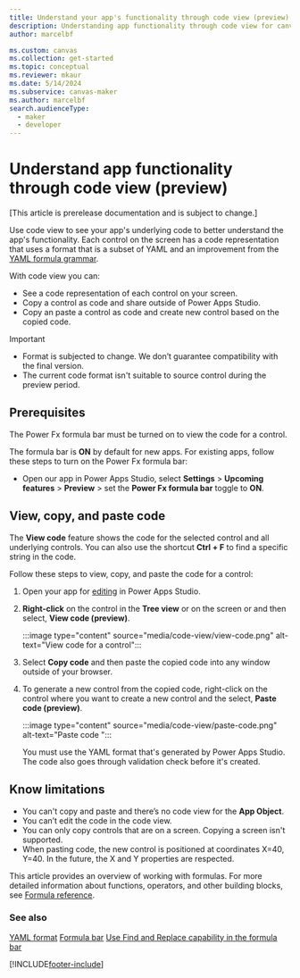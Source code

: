 ```yaml
---
title: Understand your app's functionality through code view (preview)
description: Understanding app functionality through code view for canvas apps.
author: marcelbf

ms.custom: canvas
ms.collection: get-started
ms.topic: conceptual
ms.reviewer: mkaur
ms.date: 5/14/2024
ms.subservice: canvas-maker
ms.author: marcelbf
search.audienceType: 
  - maker
  - developer
---
```

# Understand app functionality through code view (preview)

[This article is prerelease documentation and is subject to change.]

Use code view to see your app's underlying code to better understand the app's functionality. Each control on the screen has a code representation that uses a format that is a subset of YAML and an improvement from the [YAML formula grammar](/power-platform/power-fx/yaml-formula-grammar).

With code view you can:

- See a code representation of each control on your screen.
- Copy a control as code and share outside of Power Apps Studio.
- Copy an paste a control as code and create new control based on the copied code.

> [!IMPORTANT]
> - Format is subjected to change. We don’t guarantee compatibility with the final version.
> - The current code format isn't suitable to source control during the preview period.

## Prerequisites 

 The Power Fx formula bar must be turned on to view the code for a control.

The formula bar is **ON** by default for new apps. For existing apps, follow these steps to turn on the Power Fx formula bar:
 - Open our app in Power Apps Studio, select **Settings** > **Upcoming features** > **Preview** > set the **Power Fx formula bar** toggle to **ON**.


## View, copy, and paste code

The **View code** feature shows the code for the selected control and all underlying controls. You can also use the shortcut **Ctrl + F** to find a specific string in the code.

Follow these steps to view, copy, and paste the code for a control:

1. Open your app for [editing](edit-app.md) in Power Apps Studio.
1. **Right-click** on the control in the **Tree view** or on the screen or and then select, **View code (preview)**. 

    :::image type="content" source="media/code-view/view-code.png" alt-text="View code for a control":::

1. Select **Copy code** and then paste the copied code into any window outside of your browser.

1. To generate a new control from the copied code, right-click on the control where you want to create a new control and the select, **Paste code (preview)**. 

    :::image type="content" source="media/code-view/paste-code.png" alt-text="Paste code ":::


     You must use the YAML format that's generated by Power Apps Studio. The code also goes through validation check before it's created.

## Know limitations

* You can't copy and paste and there’s no code view for the **App Object**.
* You can’t edit the code in the code view.
* You can only copy controls that are on a screen. Copying a screen isn't supported.
* When pasting code, the new control is positioned at coordinates X=40, Y=40. In the future, the X and Y properties are respected.

This article provides an overview of working with formulas. For more detailed information about functions, operators, and other building blocks, see [Formula reference](formula-reference.md).

### See also

[YAML format](/power-platform/power-fx/yaml-formula-grammar)
[Formula bar](formula-bar-find-replace.md)
[Use Find and Replace capability in the formula bar](formula-bar-find-replace.md)

[!INCLUDE[footer-include](../../includes/footer-banner.md)]

